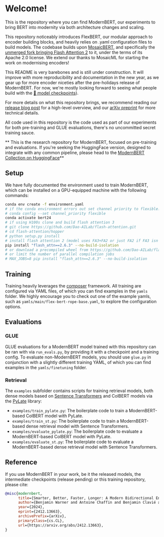 # Welcome!

This is the repository where you can find ModernBERT, our experiments to bring BERT into modernity via both architecture changes and scaling.

This repository noticeably introduces FlexBERT, our modular approach to encoder building blocks, and heavily relies on .yaml configuration files to build models. The codebase builds upon [MosaicBERT](https://github.com/mosaicml/examples/tree/main/examples/benchmarks/bert), and specifically the [unmerged fork bringing Flash Attention 2](https://github.com/Skylion007/mosaicml-examples/tree/skylion007/add-fa2-to-bert) to it, under the terms of its Apache 2.0 license. We extend our thanks to MosaicML for starting the work on modernising encoders! 

This README is very barebones and is still under construction. It will improve with more reproducibility and documentation in the new year, as we gear up for more encoder niceties after the pre-holidays release of ModernBERT. For now, we're mostly looking forward to seeing what people build with the [🤗 model checkpoints](https://huggingface.co/collections/answerdotai/modernbert-67627ad707a4acbf33c41deb)).

For more details on what this repository brings, we recommend reading our [release blog post](https://huggingface.co/blog/modernbert) for a high-level overview, and our [arXiv preprint](https://arxiv.org/abs/2412.13663) for more technical details.

All code used in this repository is the code used as part of our experiments for both pre-training and GLUE evaluations, there's no uncommitted secret training sauce.

** This is the research repository for ModernBERT, focused on pre-training and evaluations. If you're seeking the HuggingFace version, designed to integrate with any common pipeline, please head to the [ModernBERT Collection on HuggingFace](https://huggingface.co/collections/answerdotai/modernbert-67627ad707a4acbf33c41deb)**

## Setup

We have fully documented the environment used to train ModernBERT, which can be installed on a GPU-equipped machine with the following commands:

```bash
conda env create -f environment.yaml
# if the conda environment errors out set channel priority to flexible:
# conda config --set channel_priority flexible
conda activate bert24
# if using H100s clone and build flash attention 3
# git clone https://github.com/Dao-AILab/flash-attention.git
# cd flash-attention/hopper
# python setup.py install
# install flash attention 2 (model uses FA3+FA2 or just FA2 if FA3 isn't supported)
pip install "flash_attn==2.6.3" --no-build-isolation
# or download a precompiled wheel from https://github.com/Dao-AILab/flash-attention/releases/tag/v2.6.3
# or limit the number of parallel compilation jobs
# MAX_JOBS=8 pip install "flash_attn==2.6.3" --no-build-isolation
```

## Training

Training heavily leverages the [composer](https://github.com/mosaicml/composer) framework. All training are configured via YAML files, of which you can find examples in the `yamls` folder. We highly encourage you to check out one of the example yamls, such as `yamls/main/flex-bert-rope-base.yaml`, to explore the configuration options.


## Evaluations

### GLUE

GLUE evaluations for a ModernBERT model trained with this repository can be ran with via `run_evals.py`, by providing it with a checkpoint and a training config. To evaluate non-ModernBERT models, you should use `glue.py` in conjunction with a slightly different training YAML, of which you can find examples in the `yamls/finetuning` folder.

### Retrieval

The `examples` subfolder contains scripts for training retrieval models, both dense models based on [Sentence Transformers](https://github.com/UKPLab/sentence-transformers) and ColBERT models via the [PyLate](https://github.com/lightonai/pylate) library:
- `examples/train_pylate.py`: The boilerplate code to train a ModernBERT-based ColBERT model with PyLate.
- `examples/train_st.py`: The boilerplate code to train a ModernBERT-based dense retrieval model with Sentence Transformers.
- `examples/evaluate_pylate.py`: The boilerplate code to evaluate a ModernBERT-based ColBERT model with PyLate.
- `examples/evaluate_st.py`: The boilerplate code to evaluate a ModernBERT-based dense retrieval model with Sentence Transformers.


## Reference

If you use ModernBERT in your work, be it the released models, the intermediate checkpoints (release pending) or this training repository, please cite:

```bibtex
@misc{modernbert,
      title={Smarter, Better, Faster, Longer: A Modern Bidirectional Encoder for Fast, Memory Efficient, and Long Context Finetuning and Inference}, 
      author={Benjamin Warner and Antoine Chaffin and Benjamin Clavié and Orion Weller and Oskar Hallström and Said Taghadouini and Alexis Gallagher and Raja Biswas and Faisal Ladhak and Tom Aarsen and Nathan Cooper and Griffin Adams and Jeremy Howard and Iacopo Poli},
      year={2024},
      eprint={2412.13663},
      archivePrefix={arXiv},
      primaryClass={cs.CL},
      url={https://arxiv.org/abs/2412.13663}, 
}
```